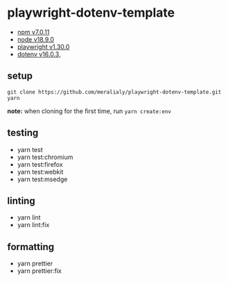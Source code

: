 # playwright-dotenv-template

-   [npm v7.0.11](https://www.npmjs.com/)
-   [node v18.9.0](https://nodejs.org/en/)
-   [playwright v1.30.0](https://playwright.dev/)
-   [dotenv v16.0.3,](https://www.npmjs.com/package/dotenv)

## setup

```
git clone https://github.com/meralialy/playwright-dotenv-template.git
yarn
```

**note:**
when cloning for the first time, run `yarn create:env`

## testing

-   yarn test
-   yarn test:chromium
-   yarn test:firefox
-   yarn test:webkit
-   yarn test:msedge

## linting

-   yarn lint
-   yarn lint:fix

## formatting

-   yarn prettier
-   yarn prettier:fix
